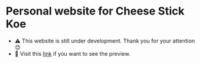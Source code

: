 # Personal website for Cheese Stick Koe

- ⚠ This website is still under development. Thank you for your attention 😊
- 🔗 Visit this [link](https://cheese-stick-koe.vercel.app) if you want to see the preview.
